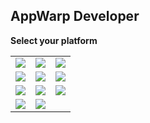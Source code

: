 ## AppWarp Developer

**Select your platform**

<table>
    <tr>
        <td>
<a href="https://github.com/shephertz/AppWarpDeveloper/wiki/Android-home">
   <img src="http://appwarp.shephertz.com/images/android-developer-logo.png">
</a>        
        </td>
        <td>
<a href="https://github.com/shephertz/AppWarpDeveloper/wiki/Ios-Home">
   <img src="http://appwarp.shephertz.com/images/Ios.png">
</a>        
        </td>
        <td>
<a href="https://github.com/shephertz/AppWarpDeveloper/wiki/Marmalade-Home">
   <img src="http://www.madewithmarmalade.com/sites/all/themes/marmalade/images/logo.png">
</a>                
        </td>         
    </tr>   
    <tr>
        <td>
<a href="https://github.com/shephertz/AppWarpDeveloper/wiki/Unity-Home">
   <img src="http://appwarp.shephertz.com/images/unity3d-download.png">
</a>        
        </td>
        <td>
<a href="https://github.com/shephertz/AppWarpDeveloper/wiki/Windows-Phone-Home">
   <img src="http://appwarp.shephertz.com/images/windows.png">
</a>        
        </td>  
        <td>
<a href="https://github.com/shephertz/AppWarpDeveloper/wiki/AS3-Home">
   <img src="http://wwwimages.adobe.com/www.adobe.com/downloadcenter/images/flash/flash_128.jpg">
</a>       
        </td>                 
    </tr>
    <tr>
        <td>
<a href="https://github.com/shephertz/AppWarpDeveloper/wiki/Xamarin-Home">
   <img src="http://appwarp.shephertz.com/images/monotouch-monoroid-download.png">
</a>        
        </td>   
        <td>
<a href="https://github.com/shephertz/AppWarpDeveloper/wiki/Cocos2d-Home">
   <img src="https://lh4.googleusercontent.com/-s1DU2gzJuys/UQgPnEX75rI/AAAAAAAArzY/bbLwZSkM7jo/s800/cocos2d-iphone-logo.png">
</a>                
        </td>  
        <td>
<a href="https://github.com/shephertz/AppWarpDeveloper/wiki/HTML5-Home">
   <img src="http://appwarp.shephertz.com/images/java_script.png">
</a>        
        </td>                   
    </tr>    
    <tr>
        <td>
<a href="https://github.com/shephertz/AppWarpDeveloper/wiki/Java-Home">
   <img src="http://appwarp.shephertz.com/images/java.png">
</a>       
        </td> 
        <td>
<a href="https://github.com/shephertz/AppWarpDeveloper/wiki/J2ME-Home">
   <img src="http://appwarp.shephertz.com/images/J2ME.png">
</a>                 
        </td>        
    </tr>
</table>
